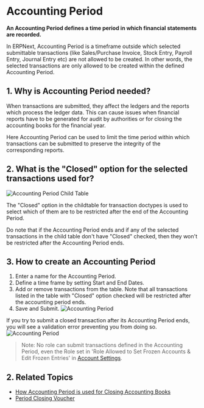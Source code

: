 <!-- add-breadcrumbs -->
# Accounting Period

**An Accounting Period defines a time period in which financial statements are recorded.**

In ERPNext, Accounting Period is a timeframe outside which selected submittable transactions (like Sales/Purchase Invoice, Stock Entry, Payroll Entry, Journal Entry etc) are not allowed to be created. In other words, the selected transactions are only allowed to be created within the defined Accounting Period.

## 1. Why is Accounting Period needed?

When transactions are submitted, they affect the ledgers and the reports which process the ledger data.
This can cause issues when financial reports have to be generated for audit by authorities or for closing the accounting books for the financial year.

Here Accounting Period can be used to limit the time period within which transactions can be submitted to preserve
the integrity of the corresponding reports.

## 2. What is the "Closed" option for the selected transactions used for?

![Accounting Period Child Table](/docs/assets/img/accounts/accounting-period-closed.png)

The "Closed" option in the childtable for transaction doctypes is used to select which of them are to be restricted after the end of the Accounting Period.

Do note that if the Accounting Period ends and if any of the selected transactions in the child table don't have "Closed" checked, then they won't be restricted after the Accounting Period ends.

## 3. How to create an Accounting Period
1. Enter a name for the Accounting Period.
1. Define a time frame by setting Start and End Dates.
1. Add or remove transactions from the table. Note that all transactions listed in the table with "Closed" option checked will be restricted after the accounting period ends.
1. Save and Submit.
    ![Accounting Period](/docs/assets/img/accounts/accounting-period.png)


If you try to submit a closed transaction after its Accounting Period ends, you will see a validation error preventing you from doing so.
![Accounting Period](/docs/assets/img/accounts/accounting-period-1.png)

> Note: No role can submit transactions defined in the Accounting Period, even the Role set in 'Role Allowed to Set Frozen Accounts & Edit Frozen Entries' in [Account Settings](/docs/user/manual/en/accounts/accounts-settings).

## 2. Related Topics
* [How Accounting Period is used for Closing Accounting Books](https://frappe.io/blog/erpnext-features/closing-accounting-books-in-erpnext)
* [Period Closing Voucher](/docs/user/manual/en/accounts/period-closing-voucher)
